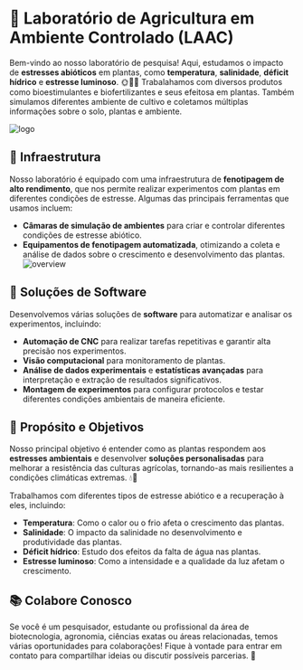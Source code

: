 # 🌱 Laboratório de Agricultura em Ambiente Controlado (LAAC)

Bem-vindo ao nosso laboratório de pesquisa! Aqui, estudamos o impacto de **estresses abióticos** em plantas, como **temperatura**, **salinidade**, **déficit hídrico** e **estresse luminoso**. 🌞🌿🌊
Trabalahamos com diversos produtos como bioestimulantes e biofertilizantes e seus efeitosa em plantas. Também simulamos diferentes ambiente de cultivo e coletamos múltiplas informações sobre o solo, plantas e ambiente.

![logo](https://github.com/user-attachments/assets/f4c41121-fd48-4c35-a3f5-9678959f16cc)

## 🏬 Infraestrutura

Nosso laboratório é equipado com uma infraestrutura de **fenotipagem de alto rendimento**, que nos permite realizar experimentos com plantas em diferentes condições de estresse. Algumas das principais ferramentas que usamos incluem:

- **Câmaras de simulação de ambientes** para criar e controlar diferentes condições de estresse abiótico.
- **Equipamentos de fenotipagem automatizada**, otimizando a coleta e análise de dados sobre o crescimento e desenvolvimento das plantas.
![overview](https://github.com/laacDAS/laacDAS/blob/main/overview.png)
## 🔧 Soluções de Software

Desenvolvemos várias soluções de **software** para automatizar e analisar os experimentos, incluindo:

- **Automação de CNC** para realizar tarefas repetitivas e garantir alta precisão nos experimentos.
- **Visão computacional** para monitoramento de plantas.
- **Análise de dados experimentais** e **estatísticas avançadas** para interpretação e extração de resultados significativos.
- **Montagem de experimentos** para configurar protocolos e testar diferentes condições ambientais de maneira eficiente.

## 🔬 Propósito e Objetivos

Nosso principal objetivo é entender como as plantas respondem aos **estresses ambientais** e desenvolver **soluções personalisadas** para melhorar a resistência das culturas agrícolas, tornando-as mais resilientes a condições climáticas extremas. 💧🌾

Trabalhamos com diferentes tipos de estresse abiótico e a recuperação à eles, incluindo:

- **Temperatura**: Como o calor ou o frio afeta o crescimento das plantas.
- **Salinidade**: O impacto da salinidade no desenvolvimento e produtividade das plantas.
- **Déficit hídrico**: Estudo dos efeitos da falta de água nas plantas.
- **Estresse luminoso**: Como a intensidade e a qualidade da luz afetam o crescimento.

## 📚 Colabore Conosco

Se você é um pesquisador, estudante ou profissional da área de biotecnologia, agronomia, ciências exatas ou áreas relacionadas, temos várias oportunidades para colaborações! Fique à vontade para entrar em contato para compartilhar ideias ou discutir possíveis parcerias. 🤝
